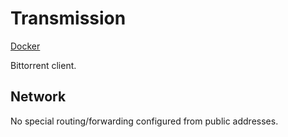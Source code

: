 # Transmission

[Docker](https://hub.docker.com/r/linuxserver/transmission)

Bittorrent client.

## Network

No special routing/forwarding configured from public addresses.
